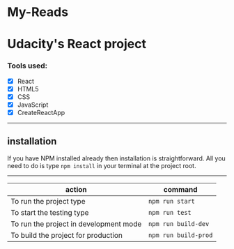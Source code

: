 # My-Reads
# Udacity's React project #
### Tools used: ###

- [x] React
- [x] HTML5
- [x] CSS
- [x] JavaScript
- [x] CreateReactApp

- - - -

## installation ##
If you have NPM installed already then installation is straightforward. All you need to do is type `npm install` in your terminal at the project root.

- - - -

action                                   |    command
---------------------------------------- | -------------
To run the project type                  |    `npm run start`
To start the testing type                |    `npm run test`
To run the project in development mode   |    `npm run build-dev`
To build the project for production      |    `npm run build-prod`
